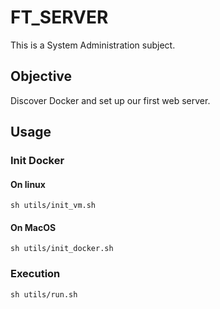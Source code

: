 # FT_SERVER
This is a System Administration subject.

## Objective
Discover Docker and set up our first web server.

## Usage
### Init Docker
#### On linux
`sh utils/init_vm.sh`
#### On MacOS
`sh utils/init_docker.sh`
### Execution
`sh utils/run.sh`

